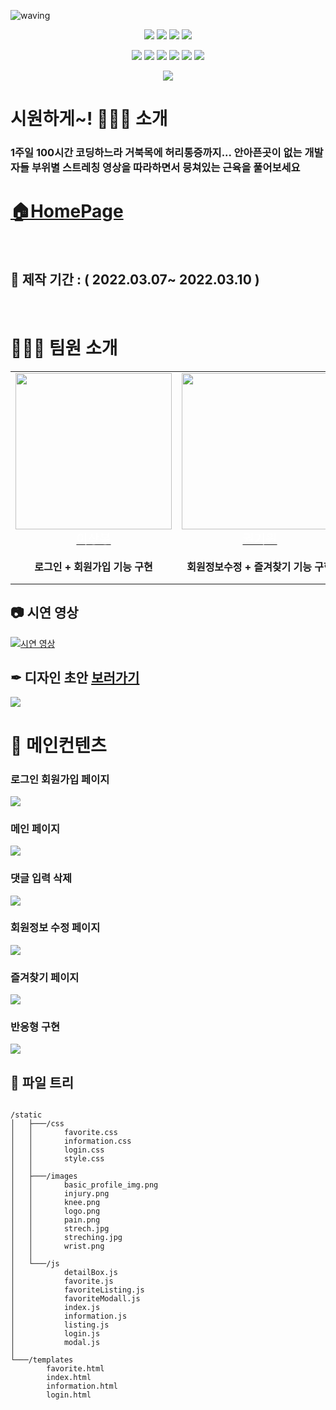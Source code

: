 ![waving](https://capsule-render.vercel.app/api?type=waving&height=200&text=시원하게~!🏃🏼‍♂️&fontAlign=58&fontAlignY=30&color=539ddb&fontColor=ecf0f1)

<div align=center>
  <p float="center">
  <img src="https://img.shields.io/badge/html5-E34F26?style=for-the-badge&logo=html5&logoColor=white"> 
  <img src="https://img.shields.io/badge/css-1572B6?style=for-the-badge&logo=css3&logoColor=white"> 
  <img src="https://img.shields.io/badge/javascript-F7DF1E?style=for-the-badge&logo=javascript&logoColor=black">
<img src="https://img.shields.io/badge/python-3670A0?style=for-the-badge&logo=python&logoColor=ffdd54">
</p>
<p float="center">
<img src="https://img.shields.io/badge/jquery-%230769AD.svg?style=for-the-badge&logo=jquery&logoColor=white">
<img src="https://img.shields.io/badge/bootstrap-%23563D7C.svg?style=for-the-badge&logo=bootstrap&logoColor=white">
<img src="https://img.shields.io/badge/JWT-black?style=for-the-badge&logo=JSON%20web%20tokens">
<img src="https://img.shields.io/badge/Jinja-7952B3?style=for-the-badge&logo=Jinja&logoColor=white">
<img src="https://img.shields.io/badge/Flask-00ffff?style=for-the-badge&logo=Flask&logoColor=black">
<img src="https://img.shields.io/badge/Bulma-00D1B2?style=for-the-badge&logo=Gsap&logoColor=white">
</p>
<img src="https://img.shields.io/badge/MongoDB-%234ea94b.svg?style=for-the-badge&logo=mongodb&logoColor=white">
</div>

# 시원하게~! 🏃🏼‍♂️ 소개

<h3> 1주일 100시간 코딩하느라 거북목에 허리통증까지... 안아픈곳이 없는 개발자들
부위별 스트레칭 영상을 따라하면서 뭉쳐있는 근육을 풀어보세요</h3>
<a href="홈페이지 링크"><h1>🏠HomePage</h1></a>
<br/>

<h2>📅 제작 기간 : ( 2022.03.07~ 2022.03.10 )</h2>
<br/>
<h1>🧚🏼‍♀️ 팀원 소개</h1>

<table>
    <tr>
        <td width="25%" align="center">
        <a href="https://github.com/bong7233"><img width="250px" height="250px" src="https://avatars.githubusercontent.com/u/77820303?v=4"/><span style="font-size:20px; color:white">이상봉</span></a>
        </td>
        <td width="25%" align="center">
        <a href="https://github.com/funnykyeon"><img width="250px" height="250px" src="https://avatars.githubusercontent.com/u/99777315?v=4"/><span style="font-size:20px; color:white">권기원</span></a>
        </td>
        <td width="25%" align="center">
        <a href="https://github.com/cm3603"><img width="250px" height="250px" src="https://avatars.githubusercontent.com/u/60756023?v=4"/><span style="font-size:20px; color:white">이주리</span></a> 
        </td>
        <td width="25%" align="center">
        <a href="https://github.com/jiho3894">
        <img width="250px" height="250px" src="https://avatars.githubusercontent.com/u/79081800?v=4"/>
        <span style="font-size:20px; color:white">김지호</span></a>
        </td>
    </tr>
    <tr>
        <td width="25%" align="center"><strong>로그인 + 회원가입 기능 구현</strong>
        </td>
        <td width="25%" align="center"><strong>회원정보수정 + 즐겨찾기 기능 구현</strong>
        </td>
        <td width="25%" align="center"><strong>좋아요 + 댓글 기능 구현 / 이미지 제작 / 디자인</strong>
        </td>
        <td width="25%" align="center"><strong>페이지 레이아웃 구성 + 프론트 엔드 작업 </strong>
        </td>
    </tr>
</table>

<h2> 📷 시연 영상 </h2>

[![시연 영상](이미지)]()

<h2> ✒ 디자인 초안 <a href="https://www.figma.com/file/8FhvG6t6EQMniAwGXoSoWS/%EC%8B%9C%EC%9B%90%ED%95%98%EA%B2%8C~!?node-id=0%3A1">보러가기</a></h2>

![](https://user-images.githubusercontent.com/79081800/157569756-a57e1ec5-4563-41c3-af11-2d6e3cb083ba.png)

<h1> 🎁 메인컨텐츠</h1>
<h3>로그인 회원가입 페이지</h3>
<img src="https://user-images.githubusercontent.com/79081800/157574303-1cffe4cc-0820-45f7-8ff1-ed8f980ff6ad.gif"/>
<h3>메인 페이지</h3>
<img src="https://user-images.githubusercontent.com/79081800/157574620-db547865-e352-496e-9d0f-9f7fdbeec0c6.gif"/>
<h3>댓글 입력 삭제</h3>
<img src="https://user-images.githubusercontent.com/79081800/157574675-8a49e361-e326-4e0d-a243-d940e483167c.gif"/>
<h3>회원정보 수정 페이지</h3>
<img src="https://user-images.githubusercontent.com/79081800/157574898-898a0182-d5bf-49ea-a909-c08aaed76c9f.gif"/>
<h3>즐겨찾기 페이지</h3>
<img src="https://user-images.githubusercontent.com/79081800/157574990-c14edf14-d740-4849-9535-0a4961683982.gif"/>
<h3>반응형 구현</h3>
<img src="https://user-images.githubusercontent.com/79081800/157575548-32d6d14a-ee4d-4ef6-be0d-03417f42d847.gif"/>
<h2> 🎄 파일 트리</h2>
<pre>
<code>
/static
│   ├───/css
│   │       favorite.css
│   │       information.css
│   │       login.css
│   │       style.css
│   │
│   ├───/images
│   │       basic_profile_img.png
│   │       injury.png
│   │       knee.png
│   │       logo.png
│   │       pain.png
│   │       strech.jpg
│   │       streching.jpg
│   │       wrist.png
│   │
│   └───/js
│           detailBox.js
│           favorite.js
│           favoriteListing.js
│           favoriteModall.js
│           index.js
│           information.js
│           listing.js
│           login.js
│           modal.js
│
└───/templates
        favorite.html
        index.html
        information.html
        login.html
</code>
</pre>

